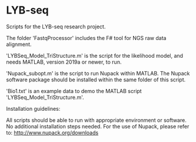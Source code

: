 # LYB-seq
Scripts for the LYB-seq research project. 

The folder 'FastqProcessor' includes the F# tool for NGS raw data alignment. 

'LYBSeq_Model_TriStructure.m' is the script for the likelihood model, and needs MATLAB, version 2019a or newer, to run. 

'Nupack_subopt.m' is the script to run Nupack within MATLAB. The Nupack software package should be installed within the same folder of this script. 

'Bio1.txt' is an example data to demo the MATLAB script 'LYBSeq_Model_TriStructure.m'. 


Installation guidelines: 

All scripts should be able to run with appropriate environment or software. No additional installation steps needed. 
For the use of Nupack, please refer to: http://www.nupack.org/downloads


